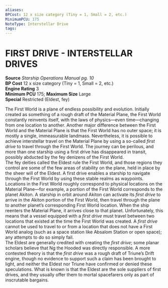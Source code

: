 ```yaml
---
aliases: 
BPCost: 12 x size category (Tiny = 1, Small = 2, etc.)
MinimumPCU: 175
NoteType: Interstellar Drive
tags: 
---
```

# FIRST DRIVE - INTERSTELLAR DRIVES
**Source** _Starship Operations Manual pg. 10_  
**BP Cost** 12 x size category (Tiny = 1, Small = 2, etc.)  
**Engine Rating** 3  
**Minimum PCU** 175; **Maximum Size** Large  
**Special** Restricted (Eldest, fey)

The First World is a plane of endless possibility and evolution. Initially created as something of a rough draft of the Material Plane, the First World constantly reinvents itself, with the laws of physics—even time—changing from one location to another. Another major difference between the First World and the Material Plane is that the First World has no outer space; it is mostly a single, immeasurable landmass. Nevertheless, it is possible to achieve interstellar travel on the Material Plane by using a so-called _first drive_ to travel through the First World. The journey can be perilous, and more than one starship using a first drive has disappeared in transit, possibly abducted by the fey denizens of the First World.  
The fey deities called the Eldest rule the First World, and those regions they control are some of the few areas of stability on the plane, held in place by the sheer will of the Eldest. A first drive enables a starship to navigate through the First World by using these stable realms as waypoints. Locations in the First World roughly correspond to physical locations on the Material Plane—for example, a portion of the First World corresponds to the planet Akiton. A starship in orbit around Akiton can activate its _first drive_ to arrive in the Akiton portion of the First World, then travel through the plane to another planet’s corresponding First World location. When the ship reenters the Material Plane, it arrives close to that planet. Unfortunately, this means that a vessel equipped with a _first drive_ must travel between two locations that existed at the time the First World was created. A _first drive_ cannot be used to travel to or from a location that does not have a First World analog (such as a space station like Absalom Station or open space); any attempts to do so simply fail.  
The Eldest are generally credited with creating the _first drive_; some planar scholars believe that Ng the Hooded was directly responsible. A more contested theory is that the _first drive_ was a rough draft of Triune’s Drift engine, though no evidence to support such a claim has been brought to light, and neither the Eldest nor Triune have confirmed or denied these speculations. What is known is that the Eldest are the sole suppliers of first drives, and they usually offer them to mortal spacefarers only as part of inscrutable bargains.
